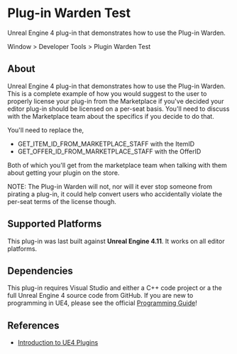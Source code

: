 # Plug-in Warden Test

Unreal Engine 4 plug-in that demonstrates how to use the Plug-in Warden.

Window > Developer Tools > Plugin Warden Test



## About

Unreal Engine 4 plug-in that demonstrates how to use the Plug-in Warden.  This is a complete example of how you would suggest to the user to properly license your plug-in from the Marketplace if you've decided your editor plug-in should be licensed on a per-seat basis.  You'll need to discuss with the Marketplace team about the specifics if you decide to do that.

You'll need to replace the,
* GET_ITEM_ID_FROM_MARKETPLACE_STAFF with the ItemID
* GET_OFFER_ID_FROM_MARKETPLACE_STAFF with the OfferID

Both of which you'll get from the marketplace team when talking with them about getting your plugin on the store.

NOTE: The Plug-in Warden will not, nor will it ever stop someone from pirating a plug-in, it could help convert users who accidentally violate the per-seat terms of the license though.


## Supported Platforms

This plug-in was last built against **Unreal Engine 4.11**. It works on all editor
platforms.


## Dependencies

This plug-in requires Visual Studio and either a C++ code project or a the full
Unreal Engine 4 source code from GitHub. If you are new to programming in UE4,
please see the official [Programming Guide](https://docs.unrealengine.com/latest/INT/Programming/index.html)! 


## References

* [Introduction to UE4 Plugins](https://wiki.unrealengine.com/An_Introduction_to_UE4_Plugins)
